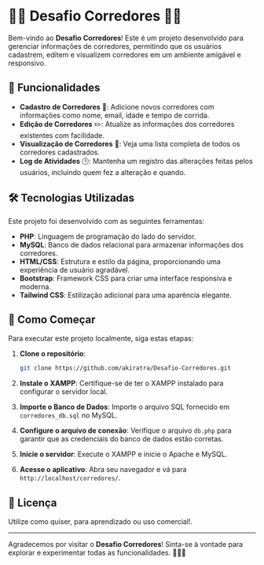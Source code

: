 # 🏃‍♂️ Desafio Corredores 🏃‍♀️

Bem-vindo ao **Desafio Corredores**! Este é um projeto desenvolvido para gerenciar informações de corredores, permitindo que os usuários cadastrem, editem e visualizem corredores em um ambiente amigável e responsivo. 

## 📖 Funcionalidades

- **Cadastro de Corredores** 📝: Adicione novos corredores com informações como nome, email, idade e tempo de corrida.
- **Edição de Corredores** ✏️: Atualize as informações dos corredores existentes com facilidade.
- **Visualização de Corredores** 👀: Veja uma lista completa de todos os corredores cadastrados.
- **Log de Atividades** 🕒: Mantenha um registro das alterações feitas pelos usuários, incluindo quem fez a alteração e quando.

## 🛠️ Tecnologias Utilizadas

Este projeto foi desenvolvido com as seguintes ferramentas:

- **PHP**: Linguagem de programação do lado do servidor.
- **MySQL**: Banco de dados relacional para armazenar informações dos corredores.
- **HTML/CSS**: Estrutura e estilo da página, proporcionando uma experiência de usuário agradável.
- **Bootstrap**: Framework CSS para criar uma interface responsiva e moderna.
- **Tailwind CSS**: Estilização adicional para uma aparência elegante.

## 🚀 Como Começar

Para executar este projeto localmente, siga estas etapas:

1. **Clone o repositório**:
    ```bash
    git clone https://github.com/akiratra/Desafio-Corredores.git
    ```

2. **Instale o XAMPP**: Certifique-se de ter o XAMPP instalado para configurar o servidor local.

3. **Importe o Banco de Dados**: Importe o arquivo SQL fornecido em `corredores_db.sql` no MySQL.

4. **Configure o arquivo de conexão**: Verifique o arquivo `db.php` para garantir que as credenciais do banco de dados estão corretas.

5. **Inicie o servidor**: Execute o XAMPP e inicie o Apache e MySQL.

6. **Acesse o aplicativo**: Abra seu navegador e vá para `http://localhost/corredores/`.


## 📝 Licença

Utilize como quiser, para aprendizado ou uso comercial!.

---

Agradecemos por visitar o **Desafio Corredores**! Sinta-se à vontade para explorar e experimentar todas as funcionalidades. 🏃‍♂️✨
